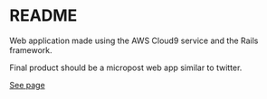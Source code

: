 # README

Web application made using the AWS Cloud9 service and the Rails framework.

Final product should be a micropost web app similar to twitter.

[See page](https://shrouded-spire-35303.herokuapp.com/)
